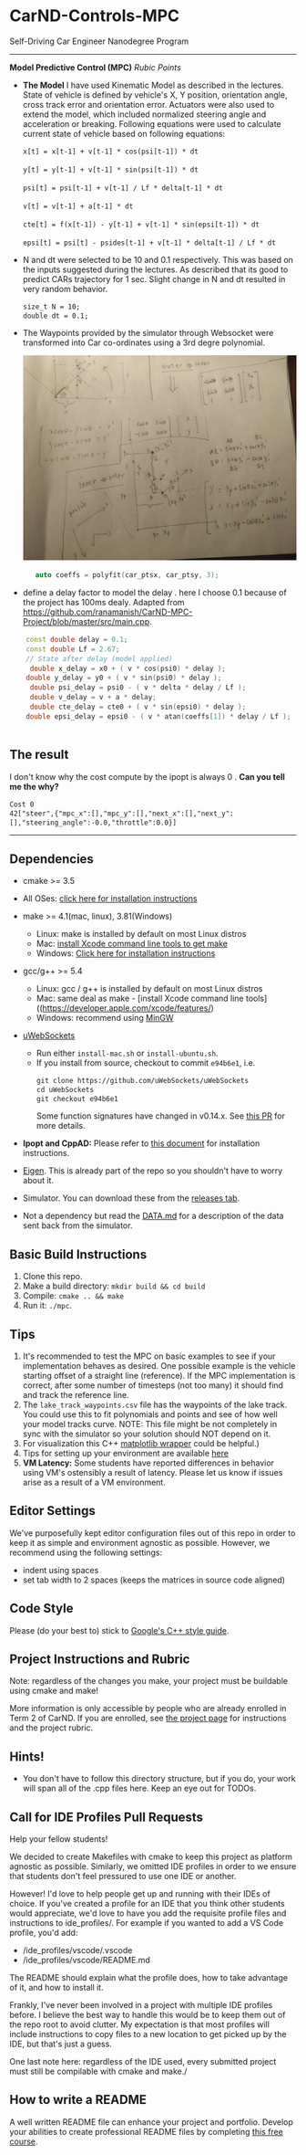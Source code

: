 # CarND-Controls-MPC
Self-Driving Car Engineer Nanodegree Program

---


**Model Predictive Control (MPC)** *Rubic Points*

 - **The Model**
       I have used Kinematic Model as described in the lectures. State of vehicle is defined by vehicle's X, Y position, orientation angle, cross track error and orientation error.  Actuators were also used to extend the model, which included normalized steering angle and acceleration or breaking. Following equations were used to calculate current state of vehicle based on following equations:

    ```
    x[t] = x[t-1] + v[t-1] * cos(psi[t-1]) * dt
    
    y[t] = y[t-1] + v[t-1] * sin(psi[t-1]) * dt
    
    psi[t] = psi[t-1] + v[t-1] / Lf * delta[t-1] * dt
    
    v[t] = v[t-1] + a[t-1] * dt
    
    cte[t] = f(x[t-1]) - y[t-1] + v[t-1] * sin(epsi[t-1]) * dt
    
    epsi[t] = psi[t] - psides[t-1] + v[t-1] * delta[t-1] / Lf * dt
    ```

 - N and dt were selected to be 10 and 0.1 respectively. This was based on the inputs suggested during the lectures. As described that its good to predict CARs trajectory for 1 sec. Slight change in N and dt resulted in very random behavior.

   ```
   size_t N = 10;
   double dt = 0.1;
   ```
 - The Waypoints provided by the simulator through Websocket were transformed into Car co-ordinates using a 3rd degre polynomial. 
 
   ![coordinary](coordinary.jpg)
   
   ```c++
      auto coeffs = polyfit(car_ptsx, car_ptsy, 3);
   ```

 -  define a delay factor to  model the delay . here I choose 0.1 because of the project has 100ms dealy. 
     Adapted from https://github.com/ranamanish/CarND-MPC-Project/blob/master/src/main.cpp. 
   ```c++
       const double delay = 0.1;
       const double Lf = 2.67;
       // State after delay (model applied)
        double x_delay = x0 + ( v * cos(psi0) * delay );
       double y_delay = y0 + ( v * sin(psi0) * delay );
        double psi_delay = psi0 - ( v * delta * delay / Lf );
        double v_delay = v + a * delay;
        double cte_delay = cte0 + ( v * sin(epsi0) * delay );
       double epsi_delay = epsi0 - ( v * atan(coeffs[1]) * delay / Lf );
       
   ```

## The result 

   I don't know why the cost compute by the ipopt is always 0 .
   **Can you tell me the why?**
   
   ```
   Cost 0
   42["steer",{"mpc_x":[],"mpc_y":[],"next_x":[],"next_y":[],"steering_angle":-0.0,"throttle":0.0}]
   ```
---


## Dependencies

* cmake >= 3.5
 * All OSes: [click here for installation instructions](https://cmake.org/install/)
* make >= 4.1(mac, linux), 3.81(Windows)
  * Linux: make is installed by default on most Linux distros
  * Mac: [install Xcode command line tools to get make](https://developer.apple.com/xcode/features/)
  * Windows: [Click here for installation instructions](http://gnuwin32.sourceforge.net/packages/make.htm)
* gcc/g++ >= 5.4
  * Linux: gcc / g++ is installed by default on most Linux distros
  * Mac: same deal as make - [install Xcode command line tools]((https://developer.apple.com/xcode/features/)
  * Windows: recommend using [MinGW](http://www.mingw.org/)
* [uWebSockets](https://github.com/uWebSockets/uWebSockets)
  * Run either `install-mac.sh` or `install-ubuntu.sh`.
  * If you install from source, checkout to commit `e94b6e1`, i.e.
    ```
    git clone https://github.com/uWebSockets/uWebSockets
    cd uWebSockets
    git checkout e94b6e1
    ```
    Some function signatures have changed in v0.14.x. See [this PR](https://github.com/udacity/CarND-MPC-Project/pull/3) for more details.

* **Ipopt and CppAD:** Please refer to [this document](https://github.com/udacity/CarND-MPC-Project/blob/master/install_Ipopt_CppAD.md) for installation instructions.
* [Eigen](http://eigen.tuxfamily.org/index.php?title=Main_Page). This is already part of the repo so you shouldn't have to worry about it.
* Simulator. You can download these from the [releases tab](https://github.com/udacity/self-driving-car-sim/releases).
* Not a dependency but read the [DATA.md](./DATA.md) for a description of the data sent back from the simulator.


## Basic Build Instructions

1. Clone this repo.
2. Make a build directory: `mkdir build && cd build`
3. Compile: `cmake .. && make`
4. Run it: `./mpc`.

## Tips

1. It's recommended to test the MPC on basic examples to see if your implementation behaves as desired. One possible example
is the vehicle starting offset of a straight line (reference). If the MPC implementation is correct, after some number of timesteps
(not too many) it should find and track the reference line.
2. The `lake_track_waypoints.csv` file has the waypoints of the lake track. You could use this to fit polynomials and points and see of how well your model tracks curve. NOTE: This file might be not completely in sync with the simulator so your solution should NOT depend on it.
3. For visualization this C++ [matplotlib wrapper](https://github.com/lava/matplotlib-cpp) could be helpful.)
4.  Tips for setting up your environment are available [here](https://classroom.udacity.com/nanodegrees/nd013/parts/40f38239-66b6-46ec-ae68-03afd8a601c8/modules/0949fca6-b379-42af-a919-ee50aa304e6a/lessons/f758c44c-5e40-4e01-93b5-1a82aa4e044f/concepts/23d376c7-0195-4276-bdf0-e02f1f3c665d)
5. **VM Latency:** Some students have reported differences in behavior using VM's ostensibly a result of latency.  Please let us know if issues arise as a result of a VM environment.

## Editor Settings

We've purposefully kept editor configuration files out of this repo in order to
keep it as simple and environment agnostic as possible. However, we recommend
using the following settings:

* indent using spaces
* set tab width to 2 spaces (keeps the matrices in source code aligned)

## Code Style

Please (do your best to) stick to [Google's C++ style guide](https://google.github.io/styleguide/cppguide.html).

## Project Instructions and Rubric

Note: regardless of the changes you make, your project must be buildable using
cmake and make!

More information is only accessible by people who are already enrolled in Term 2
of CarND. If you are enrolled, see [the project page](https://classroom.udacity.com/nanodegrees/nd013/parts/40f38239-66b6-46ec-ae68-03afd8a601c8/modules/f1820894-8322-4bb3-81aa-b26b3c6dcbaf/lessons/b1ff3be0-c904-438e-aad3-2b5379f0e0c3/concepts/1a2255a0-e23c-44cf-8d41-39b8a3c8264a)
for instructions and the project rubric.

## Hints!

* You don't have to follow this directory structure, but if you do, your work
  will span all of the .cpp files here. Keep an eye out for TODOs.

## Call for IDE Profiles Pull Requests

Help your fellow students!

We decided to create Makefiles with cmake to keep this project as platform
agnostic as possible. Similarly, we omitted IDE profiles in order to we ensure
that students don't feel pressured to use one IDE or another.

However! I'd love to help people get up and running with their IDEs of choice.
If you've created a profile for an IDE that you think other students would
appreciate, we'd love to have you add the requisite profile files and
instructions to ide_profiles/. For example if you wanted to add a VS Code
profile, you'd add:

* /ide_profiles/vscode/.vscode
* /ide_profiles/vscode/README.md

The README should explain what the profile does, how to take advantage of it,
and how to install it.

Frankly, I've never been involved in a project with multiple IDE profiles
before. I believe the best way to handle this would be to keep them out of the
repo root to avoid clutter. My expectation is that most profiles will include
instructions to copy files to a new location to get picked up by the IDE, but
that's just a guess.

One last note here: regardless of the IDE used, every submitted project must
still be compilable with cmake and make./

## How to write a README
A well written README file can enhance your project and portfolio.  Develop your abilities to create professional README files by completing [this free course](https://www.udacity.com/course/writing-readmes--ud777).
